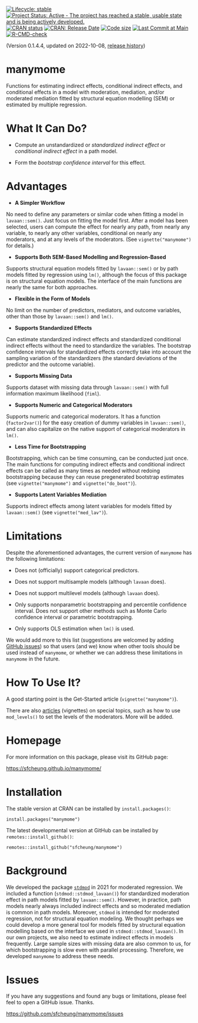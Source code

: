 <!-- badges: start -->
[![Lifecycle: stable](https://img.shields.io/badge/lifecycle-stable-brightgreen.svg)](https://lifecycle.r-lib.org/articles/stages.html#stable)
[![Project Status: Active - The project has reached a stable, usable state and is being actively developed.](https://www.repostatus.org/badges/latest/active.svg)](https://www.repostatus.org/#active)
[![CRAN status](https://www.r-pkg.org/badges/version/manymome?color=blue)](https://CRAN.R-project.org/package=manymome)
[![CRAN: Release Date](https://www.r-pkg.org/badges/last-release/manymome?color=blue)](https://cran.r-project.org/package=manymome)
[![Code size](https://img.shields.io/github/languages/code-size/sfcheung/manymome.svg)](https://github.com/sfcheung/manymome)
[![Last Commit at Main](https://img.shields.io/github/last-commit/sfcheung/manymome.svg)](https://github.com/sfcheung/manymome/commits/main)
[![R-CMD-check](https://github.com/sfcheung/manymome/actions/workflows/R-CMD-check.yaml/badge.svg)](https://github.com/sfcheung/manymome/actions/workflows/R-CMD-check.yaml)
<!-- badges: end -->

(Version 0.1.4.4, updated on 2022-10-08, [release history](https://sfcheung.github.io/manymome/news/index.html))

# manymome

Functions for estimating indirect effects, conditional indirect
effects, and conditional effects in a model with
moderation, mediation, and/or moderated mediation fitted
by structural equation modelling (SEM) or estimated
by multiple regression.

# What It Can Do?

- Compute an unstandardized or *standardized* *indirect* *effect* or
  *conditional* *indirect* *effect* in a path model.

- Form the *bootstrap* *confidence* *interval* for this effect.

# Advantages

- **A Simpler Workflow**

No need to define any parameters or similar
code when
fitting a model in `lavaan::sem()`. Just focus on fitting
the model first. After a model has
been selected, users can compute the effect for nearly any path, from
nearly any variable, to nearly any other variables, conditional on
nearly any moderators,
and at any levels of the moderators.
(See `vignette("manymome")` for details.)

- **Supports Both SEM-Based Modelling and Regression-Based**

Supports structural equation models fitted by `lavaan::sem()` or by
path models fitted by regression using `lm()`, although the
focus of this package is on structural equation models.
The interface of the main functions are nearly the same for
both approaches.

- **Flexible in the Form of Models**

No limit on the number of predictors, mediators, and
outcome variables, other than those by `lavaan::sem()` and `lm()`.

- **Supports Standardized Effects**

Can estimate standardized indirect effects and standardized
conditional indirect effects without the need to standardize
the variables. The  bootstrap confidence intervals for standardized
effects correctly take into account the sampling variation
of the standardizers (the standard deviations of the predictor
and the outcome variable).

- **Supports Missing Data**

Supports dataset with missing data
through `lavaan::sem()` with full information maximum likelihood (`fiml`).

- **Supports Numeric and Categorical Moderators**

Supports numeric and
categorical moderators. It has a function (`factor2var()`) for the easy
creation of dummy variables in `lavaan::sem()`, and can also capitalize on
the native support of categorical moderators in `lm()`.

- **Less Time for Bootstrapping**

Bootstrapping, which can be time consuming, can
be conducted just once. The main functions for computing indirect effects
and conditional indirect effects can be called as many times as needed without redoing
bootstrapping because they can reuse pregenerated bootstrap
estimates (see `vignette("manymome")` and `vignette("do_boot")`).

- **Supports Latent Variables Mediation**

Supports indirect effects among
latent variables for models fitted by `lavaan::sem()` (see
`vignette("med_lav")`).

# Limitations

Despite the aforementioned advantages, the current version of
`manymome` has the following limitations:

- Does not (officially) support categorical predictors.

- Does not support multisample models (although `lavaan` does).

- Does not support multilevel models (although `lavaan` does).

- Only supports nonparametric bootstrapping and percentile
confidence interval. Does not support other methods such as
Monte Carlo confidence interval or parametric bootstrapping.

- Only supports OLS estimation when `lm()` is used.

We would add more to this list (suggestions are welcomed by
adding [GitHub issues](#issues)) so that users (and we) know when
other tools should be used instead of `manymome`, or whether
we can address these limitations in `manymome` in the future.

# How To Use It?

A good starting point is the Get-Started article (`vignette("manymome")`).

There are also [articles](https://sfcheung.github.io/manymome/articles/index.html) (vignettes) on
special topics, such as how to use `mod_levels()` to set
the levels of the moderators. More will be added.

# Homepage

For more information on this package, please visit its GitHub page:

https://sfcheung.github.io/manymome/

# Installation

The stable version at CRAN can be installed by `install.packages()`:

```{r}
install.packages("manymome")
```

The latest developmental version at GitHub can be installed by `remotes::install_github()`:

```{r}
remotes::install_github("sfcheung/manymome")
```

# Background

We developed the package [`stdmod`](https://sfcheung.github.io/stdmod/)
in 2021 for moderated regression. We included a function
(`stdmod::stdmod_lavaan()`)
for standardized moderation effect in path models fitted
by `lavaan::sem()`. However, in practice, path models nearly
always included indirect effects and so moderated mediation
is common in path models. Moreover, `stdmod` is intended for
moderated regression, not for structural equation modeling. We
thought perhaps we could develop a more general tool for
models fitted by structural equation modelling based on
the interface we used in `stdmod::stdmod_lavaan()`. In our own
projects, we also need to estimate indirect effects in models
frequently. Large sample sizes with missing data are also
common to us, for which bootstrapping is slow even with parallel
processing. Therefore, we developed `manymome` to address these
needs.

# Issues

If you have any suggestions and found any bugs or limitations, please feel
feel to open a GitHub issue. Thanks.

https://github.com/sfcheung/manymome/issues